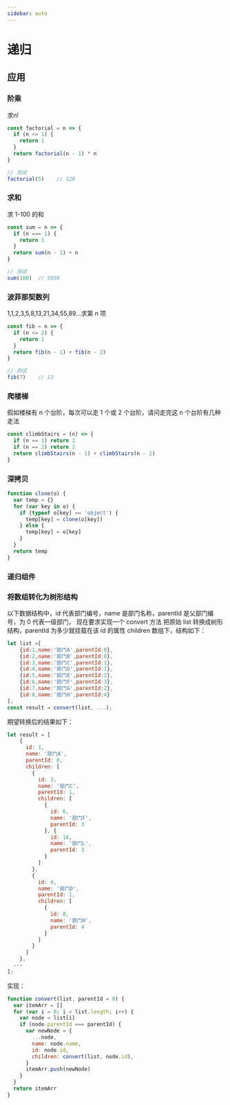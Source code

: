 ```yaml
---
sidebar: auto
---
```


# 递归

## 应用

### 阶乘

求n!

```js
const factorial = n => {
  if (n <= 1) {
    return 1
  }
  return factorial(n - 1) * n
}

// 测试
factorial(5)    // 120
```

### 求和

求 1-100 的和

```js
const sum = n => {
  if (n === 1) {
    return 1
  }
  return sum(n - 1) + n
}

// 测试
sum(100)  // 5050
```

### 波菲那契数列

1,1,2,3,5,8,13,21,34,55,89...求第 n 项

```js
const fib = n => {
  if (n <= 2) {
    return 1
  }
  return fib(n - 1) + fib(n - 2)
}

// 测试
fib(7)    // 13
```

### 爬楼梯

假如楼梯有 n 个台阶，每次可以走 1 个或 2 个台阶，请问走完这 n 个台阶有几种走法

```js
const climbStairs = (n) => {
  if (n == 1) return 1
  if (n == 2) return 2
  return climbStairs(n - 1) + climbStairs(n - 2)
}
```

### 深拷贝

```js
function clone(o) {
  var temp = {}
  for (var key in o) {
    if (typeof o[key] == 'object') {
      temp[key] = clone(o[key])
    } else {
      temp[key] = o[key]
    }
  }
  return temp
}
```

### 递归组件

### 将数组转化为树形结构

以下数据结构中，id 代表部门编号，name 是部门名称，parentId 是父部门编号，为 0 代表一级部门，
现在要求实现一个 convert 方法
把原始 list 转换成树形结构，parentId 为多少就挂载在该 id 的属性 children 数组下，结构如下：

```js
let list =[
    {id:1,name:'部门A',parentId:0},
    {id:2,name:'部门B',parentId:0},
    {id:3,name:'部门C',parentId:1},
    {id:4,name:'部门D',parentId:1},
    {id:5,name:'部门E',parentId:2},
    {id:6,name:'部门F',parentId:3},
    {id:7,name:'部门G',parentId:2},
    {id:8,name:'部门H',parentId:4}
];
const result = convert(list, ...);
```

期望转换后的结果如下：

```js
let result = [
    {
      id: 1,
      name: '部门A',
      parentId: 0,
      children: [
        {
          id: 3,
          name: '部门C',
          parentId: 1,
          children: [
            {
              id: 6,
              name: '部门F',
              parentId: 3
            }, {
              id: 16,
              name: '部门L',
              parentId: 3
            }
          ]
        },
        {
          id: 4,
          name: '部门D',
          parentId: 1,
          children: [
            {
              id: 8,
              name: '部门H',
              parentId: 4
            }
          ]
        }
      ]
    },
  ···
];
```

实现：

```js
function convert(list, parentId = 0) {
  var itemArr = []
  for (var i = 0; i < list.length; i++) {
    var node = list[i]
    if (node.parentId === parentId) {
      var newNode = {
        ...node,
        name: node.name,
        id: node.id,
        children: convert(list, node.id),
      }
      itemArr.push(newNode)
    }
  }
  return itemArr
}
```
